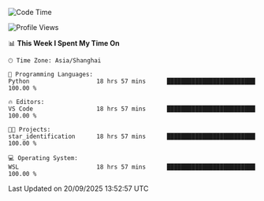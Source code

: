 <!--START_SECTION:waka-->
![Code Time](http://img.shields.io/badge/Code%20Time-3%2C125%20hrs%2055%20mins-blue)

![Profile Views](http://img.shields.io/badge/Profile%20Views-42-blue)

📊 **This Week I Spent My Time On** 

```text
🕑︎ Time Zone: Asia/Shanghai

💬 Programming Languages: 
Python                   18 hrs 57 mins      █████████████████████████   100.00 % 

🔥 Editors: 
VS Code                  18 hrs 57 mins      █████████████████████████   100.00 % 

🐱‍💻 Projects: 
star_identification      18 hrs 57 mins      █████████████████████████   100.00 % 

💻 Operating System: 
WSL                      18 hrs 57 mins      █████████████████████████   100.00 % 
```


 Last Updated on 20/09/2025 13:52:57 UTC
<!--END_SECTION:waka-->